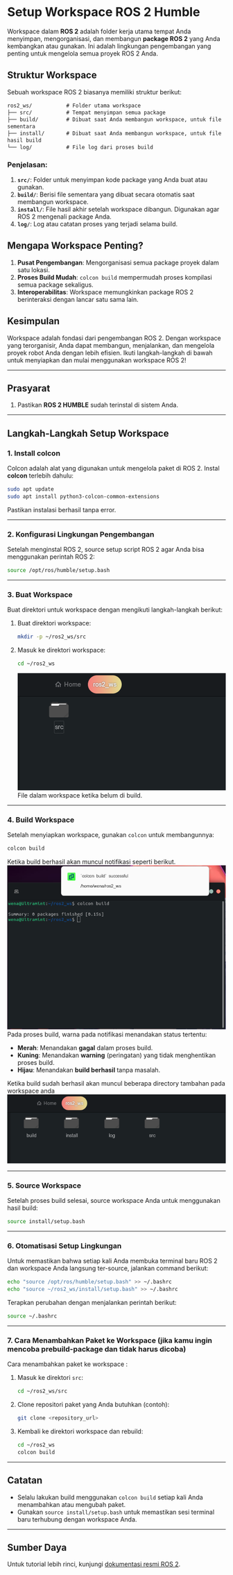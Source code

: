 
# Setup Workspace ROS 2 Humble

Workspace dalam **ROS 2** adalah folder kerja utama tempat Anda menyimpan, mengorganisasi, dan membangun **package ROS 2** yang Anda kembangkan atau gunakan. Ini adalah lingkungan pengembangan yang penting untuk mengelola semua proyek ROS 2 Anda.

## Struktur Workspace 
Sebuah workspace ROS 2 biasanya memiliki struktur berikut:

```
ros2_ws/           # Folder utama workspace
├── src/           # Tempat menyimpan semua package
├── build/         # Dibuat saat Anda membangun workspace, untuk file sementara
├── install/       # Dibuat saat Anda membangun workspace, untuk file hasil build
└── log/           # File log dari proses build
```

### Penjelasan:
1. **`src/`**: Folder untuk menyimpan kode package yang Anda buat atau gunakan.
2. **`build/`**: Berisi file sementara yang dibuat secara otomatis saat membangun workspace.
3. **`install/`**: File hasil akhir setelah workspace dibangun. Digunakan agar ROS 2 mengenali package Anda.
4. **`log/`**: Log atau catatan proses yang terjadi selama build.

## Mengapa Workspace Penting?
1. **Pusat Pengembangan**: Mengorganisasi semua package proyek dalam satu lokasi.
2. **Proses Build Mudah**: `colcon build` mempermudah proses kompilasi semua package sekaligus.
3. **Interoperabilitas**: Workspace memungkinkan package ROS 2 berinteraksi dengan lancar satu sama lain.

## Kesimpulan
Workspace adalah fondasi dari pengembangan ROS 2. Dengan workspace yang terorganisir, Anda dapat membangun, menjalankan, dan mengelola proyek robot Anda dengan lebih efisien. Ikuti langkah-langkah di bawah untuk menyiapkan dan mulai menggunakan workspace ROS 2!

---

## Prasyarat

1. Pastikan **ROS 2 HUMBLE** sudah terinstal di sistem Anda.

---

## Langkah-Langkah Setup Workspace

### 1. Install colcon

Colcon adalah alat yang digunakan untuk mengelola paket di ROS 2. Instal **colcon** terlebih dahulu:

```bash
sudo apt update
sudo apt install python3-colcon-common-extensions
```

Pastikan instalasi berhasil tanpa error.

---

### 2. Konfigurasi Lingkungan Pengembangan

Setelah menginstal ROS 2, source setup script ROS 2 agar Anda bisa menggunakan perintah ROS 2:

```bash
source /opt/ros/humble/setup.bash
```

---

### 3. Buat Workspace

Buat direktori untuk workspace dengan mengikuti langkah-langkah berikut:

1. Buat direktori workspace:

   ```bash
   mkdir -p ~/ros2_ws/src
   ```

2. Masuk ke direktori workspace:

   ```bash
   cd ~/ros2_ws
   ```
   ![workspace](images/SebelumB.png)
   File dalam workspace ketika belum di build.

---

### 4. Build Workspace

Setelah menyiapkan workspace, gunakan `colcon` untuk membangunnya:

```bash   
colcon build
```
Ketika build berhasil akan muncul notifikasi seperti berikut.
![Set Locale](images/notifB.png)
Pada proses build, warna pada notifikasi menandakan status tertentu:

- **Merah**: Menandakan **gagal** dalam proses build.
- **Kuning**: Menandakan **warning** (peringatan) yang tidak menghentikan proses build.
- **Hijau**: Menandakan **build berhasil** tanpa masalah.


Ketika build sudah berhasil akan muncul beberapa directory tambahan pada workspace anda
![Set Locale](images/setelahB.png)

---

### 5. Source Workspace

Setelah proses build selesai, source workspace Anda untuk menggunakan hasil build:

```bash
source install/setup.bash
```

---

### 6. Otomatisasi Setup Lingkungan

Untuk memastikan bahwa setiap kali Anda membuka terminal baru ROS 2 dan workspace Anda langsung ter-source, jalankan command berikut:

```bash
echo "source /opt/ros/humble/setup.bash" >> ~/.bashrc
echo "source ~/ros2_ws/install/setup.bash" >> ~/.bashrc
```

Terapkan perubahan dengan menjalankan perintah berikut:

```bash
source ~/.bashrc
```

---

### 7. Cara Menambahkan Paket ke Workspace (jika kamu ingin mencoba prebuild-package dan tidak harus dicoba)

Cara menambahkan paket ke workspace :

1. Masuk ke direktori `src`:

   ```bash
   cd ~/ros2_ws/src
   ```

2. Clone repositori paket yang Anda butuhkan (contoh):

   ```bash
   git clone <repository_url>
   ```

3. Kembali ke direktori workspace dan rebuild:

   ```bash
   cd ~/ros2_ws
   colcon build
   ```

---

## Catatan

- Selalu lakukan build menggunakan `colcon build` setiap kali Anda menambahkan atau mengubah paket.
- Gunakan `source install/setup.bash` untuk memastikan sesi terminal baru terhubung dengan workspace Anda.

---

## Sumber Daya

Untuk tutorial lebih rinci, kunjungi [dokumentasi resmi ROS 2](https://docs.ros.org/en/rolling/index.html).
